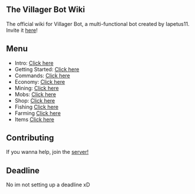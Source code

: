 ## The Villager Bot Wiki
The official wiki for Villager Bot, a multi-functional bot created by Iapetus11. Invite it [here](https://top.gg/bot/639498607632056321)!

## Menu

- Intro: [Click here](./1-intro.md)
- Getting Started: [Click here](./2-getting-started.md)
- Commands: [Click here](./3-commands.md)
- Economy: [Click here](./4-economy.md)
- Mining: [Click here](./5-mining.md)
- Mobs: [Click here](./6-mobs.md)
- Shop: [Click here](./7-shop.md)
- Fishing [Click here](./8-fishing.md)
- Farming [Click here](./9-farming.md)
- Items [Click here](./10-items.md)

## Contributing
If you wanna help, join the [server!](https://discord.gg/XwgJ69uHQY)

## Deadline
No im not setting up a deadline xD
